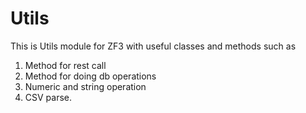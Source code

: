 # Utils
This is Utils module for ZF3 with useful classes and methods such as
1. Method for rest call
2. Method for doing db operations
3. Numeric and string operation
4. CSV parse.
